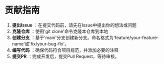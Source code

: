 # 贡献指南
1. **提出Issue** ：在提交代码前，请先在Issue中提出你的想法或问题
2. **克隆仓库** ：使用'git clone'命令克隆本仓库到本地
3. **创建分支** ：基于'main'分支创建新分支。命名格式为'feature/your-feature-name'或'fix/your-bug-fix'。
4. **编写代码** ：确保代码符合项目规范，并添加必要的注释
5. **提交PR** ：完成开发后，提交Pull Request，等待审核。
